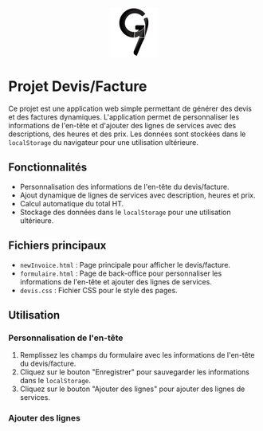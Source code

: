 <p align="center">
  <img src="assets/logo.png" alt="Logo" width="100px">
</p>

# Projet Devis/Facture

Ce projet est une application web simple permettant de générer des devis et des factures dynamiques. L'application permet de personnaliser les informations de l'en-tête et d'ajouter des lignes de services avec des descriptions, des heures et des prix. Les données sont stockées dans le `localStorage` du navigateur pour une utilisation ultérieure.

## Fonctionnalités

- Personnalisation des informations de l'en-tête du devis/facture.
- Ajout dynamique de lignes de services avec description, heures et prix.
- Calcul automatique du total HT.
- Stockage des données dans le `localStorage` pour une utilisation ultérieure.

## Fichiers principaux

- `newInvoice.html` : Page principale pour afficher le devis/facture.
- `formulaire.html` : Page de back-office pour personnaliser les informations de l'en-tête et ajouter des lignes de services.
- `devis.css` : Fichier CSS pour le style des pages.

## Utilisation

### Personnalisation de l'en-tête

1. Remplissez les champs du formulaire avec les informations de l'en-tête du devis/facture.
2. Cliquez sur le bouton "Enregistrer" pour sauvegarder les informations dans le `localStorage`.
3. Cliquez sur le bouton "Ajouter des lignes" pour ajouter des lignes de services.

### Ajouter des lignes



   
